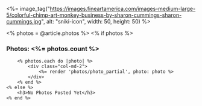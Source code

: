 <%= image_tag("https://images.fineartamerica.com/images-medium-large-5/colorful-chimp-art-monkey-business-by-sharon-cummings-sharon-cummings.jpg", alt: "sniki-icon", width: 50, height: 50) %>





<!-- ADAM TESTING AREA FOR UPLOADING IMAGE FOR ARTICLES. -->

<div class="row article-image-upload">
	<% photos = @article.photos %>
	<% if photos %>
		<h3>Photos: <%= photos.count %></h3>

		<% photos.each do |photo| %>
			<div class="col-md-2">
				<%= render 'photos/photo_partial', photo: photo %>
			</div>
		<% end %>
	<% else %>
		<h3>No Photos Posted Yet</h3>
	<% end %>
</div>